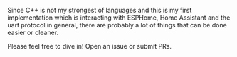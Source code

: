 Since C++ is not my strongest of languages and this is my first implementation which is interacting with ESPHome, 
Home Assistant and the uart protocol in general, there are probably a lot of things that can be done easier or cleaner.

Please feel free to dive in! Open an issue or submit PRs.
